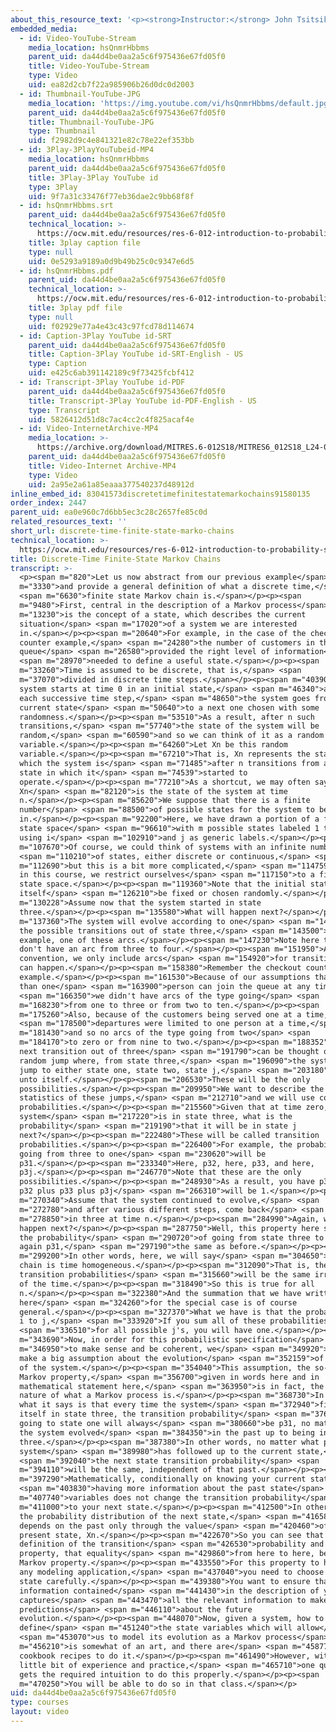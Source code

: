 ```yaml
---
about_this_resource_text: '<p><strong>Instructor:</strong> John Tsitsiklis</p>'
embedded_media:
  - id: Video-YouTube-Stream
    media_location: hsQnmrHbbms
    parent_uid: da44d4be0aa2a5c6f975436e67fd05f0
    title: Video-YouTube-Stream
    type: Video
    uid: ea82d2cb7f22a985906b26d0dc0d2003
  - id: Thumbnail-YouTube-JPG
    media_location: 'https://img.youtube.com/vi/hsQnmrHbbms/default.jpg'
    parent_uid: da44d4be0aa2a5c6f975436e67fd05f0
    title: Thumbnail-YouTube-JPG
    type: Thumbnail
    uid: f2982d9c4e841321e82c78e22ef353bb
  - id: 3Play-3PlayYouTubeid-MP4
    media_location: hsQnmrHbbms
    parent_uid: da44d4be0aa2a5c6f975436e67fd05f0
    title: 3Play-3Play YouTube id
    type: 3Play
    uid: 9f7a31c33476f77eb36dae2c9bb68f8f
  - id: hsQnmrHbbms.srt
    parent_uid: da44d4be0aa2a5c6f975436e67fd05f0
    technical_location: >-
      https://ocw.mit.edu/resources/res-6-012-introduction-to-probability-spring-2018/part-iii-random-processes/discrete-time-finite-state-marko-chains/hsQnmrHbbms.srt
    title: 3play caption file
    type: null
    uid: 0e5293a9189a0d9b49b25c0c9347e6d5
  - id: hsQnmrHbbms.pdf
    parent_uid: da44d4be0aa2a5c6f975436e67fd05f0
    technical_location: >-
      https://ocw.mit.edu/resources/res-6-012-introduction-to-probability-spring-2018/part-iii-random-processes/discrete-time-finite-state-marko-chains/hsQnmrHbbms.pdf
    title: 3play pdf file
    type: null
    uid: f02929e77a4e43c43c97fcd78d114674
  - id: Caption-3Play YouTube id-SRT
    parent_uid: da44d4be0aa2a5c6f975436e67fd05f0
    title: Caption-3Play YouTube id-SRT-English - US
    type: Caption
    uid: e425c6ab391142189c9f73425fcbf412
  - id: Transcript-3Play YouTube id-PDF
    parent_uid: da44d4be0aa2a5c6f975436e67fd05f0
    title: Transcript-3Play YouTube id-PDF-English - US
    type: Transcript
    uid: 5826412d51d8c7ac4cc2c4f825acaf4e
  - id: Video-InternetArchive-MP4
    media_location: >-
      https://archive.org/download/MITRES.6-012S18/MITRES6_012S18_L24-04_300k.mp4
    parent_uid: da44d4be0aa2a5c6f975436e67fd05f0
    title: Video-Internet Archive-MP4
    type: Video
    uid: 2a95e2a61a85eaaa377540237d48912d
inline_embed_id: 83041573discretetimefinitestatemarkochains91580135
order_index: 2447
parent_uid: ea0e960c7d6bb5ec3c28c2657fe85c0d
related_resources_text: ''
short_url: discrete-time-finite-state-marko-chains
technical_location: >-
  https://ocw.mit.edu/resources/res-6-012-introduction-to-probability-spring-2018/part-iii-random-processes/discrete-time-finite-state-marko-chains
title: Discrete-Time Finite-State Markov Chains
transcript: >-
  <p><span m="820">Let us now abstract from our previous example</span> <span
  m="3330">and provide a general definition of what a discrete time,</span>
  <span m="6630">finite state Markov chain is.</span></p><p><span
  m="9480">First, central in the description of a Markov process</span> <span
  m="13230">is the concept of a state, which describes the current
  situation</span> <span m="17020">of a system we are interested
  in.</span></p><p><span m="20640">For example, in the case of the checkout
  counter example,</span> <span m="24280">the number of customers in the
  queue</span> <span m="26580">provided the right level of information</span>
  <span m="28970">needed to define a useful state.</span></p><p><span
  m="33260">Time is assumed to be discrete, that is,</span> <span
  m="37070">divided in discrete time steps.</span></p><p><span m="40390">The
  system starts at time 0 in an initial state,</span> <span m="46340">and at
  each successive time step,</span> <span m="48650">the system goes from its
  current state</span> <span m="50640">to a next one chosen with some
  randomness.</span></p><p><span m="53510">As a result, after n such
  transitions,</span> <span m="57740">the state of the system will be
  random,</span> <span m="60590">and so we can think of it as a random
  variable.</span></p><p><span m="64260">Let Xn be this random
  variable.</span></p><p><span m="67210">That is, Xn represents the state in
  which the system is</span> <span m="71485">after n transitions from an initial
  state in which it</span> <span m="74539">started to
  operate.</span></p><p><span m="77210">As a shortcut, we may often say that
  Xn</span> <span m="82120">is the state of the system at time
  n.</span></p><p><span m="85620">We suppose that there is a finite
  number</span> <span m="88500">of possible states for the system to be
  in.</span></p><p><span m="92200">Here, we have drawn a portion of a finite
  state space</span> <span m="96610">with m possible states labeled 1 to m,
  using i</span> <span m="102910">and j as generic labels.</span></p><p><span
  m="107670">Of course, we could think of systems with an infinite number</span>
  <span m="110210">of states, either discrete or continuous,</span> <span
  m="112690">but this is a bit more complicated,</span> <span m="114759">and so
  in this course, we restrict ourselves</span> <span m="117150">to a finite
  state space.</span></p><p><span m="119360">Note that the initial state could
  itself</span> <span m="126210">be fixed or chosen randomly.</span></p><p><span
  m="130228">Assume now that the system started in state
  three.</span></p><p><span m="135580">What will happen next?</span></p><p><span
  m="137360">The system will evolve according to one</span> <span m="140090">of
  the possible transitions out of state three,</span> <span m="143500">for
  example, one of these arcs.</span></p><p><span m="147230">Note here that we
  don't have an arc from three to four.</span></p><p><span m="151950">As a
  convention, we only include arcs</span> <span m="154920">for transitions that
  can happen.</span></p><p><span m="158380">Remember the checkout counter
  example.</span></p><p><span m="161530">Because of our assumptions that no more
  than one</span> <span m="163900">person can join the queue at any time,</span>
  <span m="166350">we didn't have arcs of the type going</span> <span
  m="168230">from one to three or from two to ten.</span></p><p><span
  m="175260">Also, because of the customers being served one at a time,</span>
  <span m="178500">departures were limited to one person at a time,</span> <span
  m="181430">and so no arcs of the type going from two</span> <span
  m="184170">to zero or from nine to two.</span></p><p><span m="188352">So the
  next transition out of three</span> <span m="191790">can be thought of a
  random jump where, from state three,</span> <span m="196090">the system will
  jump to either state one, state two, state j,</span> <span m="203180">or jump
  unto itself.</span></p><p><span m="206530">These will be the only
  possibilities.</span></p><p><span m="209950">We want to describe the
  statistics of these jumps,</span> <span m="212710">and we will use conditional
  probabilities.</span></p><p><span m="215560">Given that at time zero, the
  system</span> <span m="217220">is in state three, what is the
  probability</span> <span m="219190">that it will be in state j
  next?</span></p><p><span m="222480">These will be called transition
  probabilities.</span></p><p><span m="226400">For example, the probability of
  going from three to one</span> <span m="230620">will be
  p31.</span></p><p><span m="233340">Here, p32, here, p33, and here,
  p3j.</span></p><p><span m="246770">Note that these are the only
  possibilities.</span></p><p><span m="248930">As a result, you have p31 plus
  p32 plus p33 plus p3j</span> <span m="266310">will be 1.</span></p><p><span
  m="270340">Assume that the system continued to evolve,</span> <span
  m="272780">and after various different steps, come back</span> <span
  m="278850">in three at time n.</span></p><p><span m="284990">Again, what will
  happen next?</span></p><p><span m="287750">Well, this property here says that
  the probability</span> <span m="290720">of going from state three to one is
  again p31,</span> <span m="297190">the same as before.</span></p><p><span
  m="299200">In other words, here, we will say</span> <span m="304650">that the
  chain is time homogeneous.</span></p><p><span m="312090">That is, these
  transition probabilities</span> <span m="315660">will be the same irrespective
  of the time.</span></p><p><span m="318490">So this is true for all
  n.</span></p><p><span m="322380">And the summation that we have written
  here</span> <span m="324260">for the special case is of course
  general.</span></p><p><span m="327370">What we have is that the probability of
  i to j,</span> <span m="333920">If you sum all of these probabilities</span>
  <span m="336510">for all possible j's, you will have one.</span></p><p><span
  m="343690">Now, in order for this probabilistic specification</span> <span
  m="346950">to make sense and be coherent, we</span> <span m="349920">need to
  make a big assumption about the evolution</span> <span m="352159">of the state
  of the system.</span></p><p><span m="354040">This assumption, the so-called
  Markov property,</span> <span m="356700">given in words here and in
  mathematical statement here,</span> <span m="363950">is in fact, the defining
  nature of what a Markov process is.</span></p><p><span m="368730">In words,
  what it says is that every time the system</span> <span m="372940">finds
  itself in state three, the transition probability</span> <span m="376980">of
  going to state one will always</span> <span m="380660">be p31, no matter how
  the system evolved</span> <span m="384350">in the past up to being in state
  three.</span></p><p><span m="387380">In other words, no matter what path the
  system</span> <span m="389980">has followed up to the current state,</span>
  <span m="392040">the next state transition probability</span> <span
  m="394110">will be the same, independent of that past.</span></p><p><span
  m="397290">Mathematically, conditionally on knowing your current state,</span>
  <span m="403830">having more information about the past state</span> <span
  m="407740">variables does not change the transition probability</span> <span
  m="411000">to your next state.</span></p><p><span m="412500">In other words,
  the probability distribution of the next state,</span> <span m="416580">X n+1,
  depends on the past only through the value</span> <span m="420460">of the
  present state, Xn.</span></p><p><span m="422670">So you can see that as the
  definition of the transition</span> <span m="426530">probability and that
  property, that equality</span> <span m="429860">from here to here, being the
  Markov property.</span></p><p><span m="433550">For this property to hold in
  any modeling application,</span> <span m="437040">you need to choose your
  state carefully.</span></p><p><span m="439380">You want to ensure that the
  information contained</span> <span m="441430">in the description of your state
  captures</span> <span m="443470">all the relevant information to make
  predictions</span> <span m="446110">about the future
  evolution.</span></p><p><span m="448070">Now, given a system, how to properly
  define</span> <span m="451240">the state variables which will allow</span>
  <span m="453070">us to model its evolution as a Markov process</span> <span
  m="456210">is somewhat of an art, and there are</span> <span m="458770">no
  cookbook recipes to do it.</span></p><p><span m="461490">However, with a
  little bit of experience and practice,</span> <span m="465710">one quickly
  gets the required intuition to do this properly.</span></p><p><span
  m="470250">You will be able to do so in that class.</span></p>
uid: da44d4be0aa2a5c6f975436e67fd05f0
type: courses
layout: video
---
```

